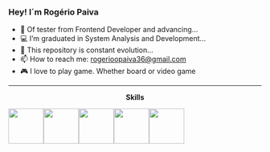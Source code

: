 ### Hey! I´m Rogério Paiva 

<!--
**rogerioopaiva/rogerioopaiva** is a ✨ _special_ ✨ repository because its `README.md` (this file) appears on your GitHub profile.

Here are some ideas to get you started:

-->

- 🚀 Of tester from Frontend Developer and advancing... 
- 💻 I’m graduated in System Analysis and Development...
- 🎯 This repository is constant evolution...
- 📫 How to reach me: rogerioopaiva36@gmail.com
- 🎮 I love to play game. Whether board or video game


--------------------------------------------
<p align="center" font-size:50px>
  <strong>Skills</strong>
</p>
                                                             

<img src="https://cdn.jsdelivr.net/gh/devicons/devicon/icons/html5/html5-original-wordmark.svg" height="70" width="70"/><img src="https://cdn.jsdelivr.net/gh/devicons/devicon/icons/css3/css3-original-wordmark.svg" height="70" width="70"/><img src="https://cdn.jsdelivr.net/gh/devicons/devicon/icons/javascript/javascript-original.svg" height="70" width="70"/><img src="https://cdn.jsdelivr.net/gh/devicons/devicon/icons/react/react-original.svg" height="70" width="70"/><img src="https://cdn.jsdelivr.net/gh/devicons/devicon/icons/nodejs/nodejs-original.svg" height="70" width="70"/>
          
          
          
          
          
            
          
          

